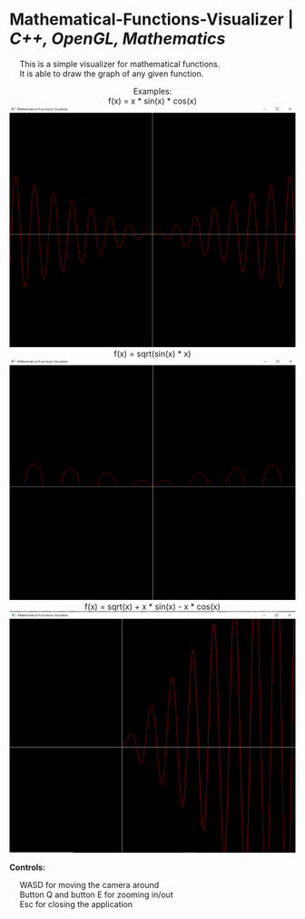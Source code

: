 # Mathematical-Functions-Visualizer | _C++, OpenGL, Mathematics_

&emsp; This is a simple visualizer for mathematical functions. <br/>
&emsp; It is able to draw the graph of any given function. <br/>

<p align = "center">
  Examples: <br/>
  f(x) = x * sin(x) * cos(x) <br/>
  <img width="505" height="425" src="https://github.com/Razvan48/Mathematical-Functions-Visualizer/blob/main/Demo/Mathematical Functions Visualizer Demo0.png"> <br/>
  f(x) = sqrt(sin(x) * x) <br/>
  <img width="505" height="425" src="https://github.com/Razvan48/Mathematical-Functions-Visualizer/blob/main/Demo/Mathematical Functions Visualizer Demo1.png"> <br/>
  f(x) = sqrt(x) + x * sin(x) - x * cos(x) <br/>
  <img width="505" height="425" src="https://github.com/Razvan48/Mathematical-Functions-Visualizer/blob/main/Demo/Mathematical Functions Visualizer Demo2.png"> <br/>
</p>

**Controls:** <br/>

&emsp; WASD for moving the camera around <br/>
&emsp; Button Q and button E for zooming in/out <br/>
&emsp; Esc for closing the application <br/>

